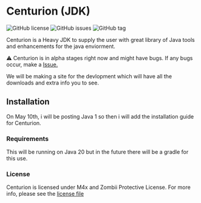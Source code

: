 # Centurion (JDK)
![GitHub license](https://img.shields.io/github/license/https://github.com/GeoStudios/Centurion.svg)
![GitHub issues](https://img.shields.io/github/issues/https://github.com/GeoStudios/Centurion.svg)
![GitHub tag](https://img.shields.io/github/tag/https://github.com/GeoStudios/Centurion.svg)

Centurion is a Heavy JDK to supply the user with great library of Java tools and enhancements 
for the java enviorment.

:warning: Centurion is in alpha stages right now and might have bugs. If any bugs occur, make a [Issue.](https://github.com/GeoStudios/Centurion/issues) 

We will be making a site for the devlopment which will have all the downloads and extra info you to see.

## Installation

On May 10th, i will be posting Java 1 so then i will add the installation guide for Centurion.

### Requirements

This will be running on Java 20 but in the future there will be a gradle for this use.

### License

Centurion is licensed under M4x and Zombii Protective License. For more info, please see the [license file](https://github.com/GeoStudios/Centurion/blob/main/License.txt)